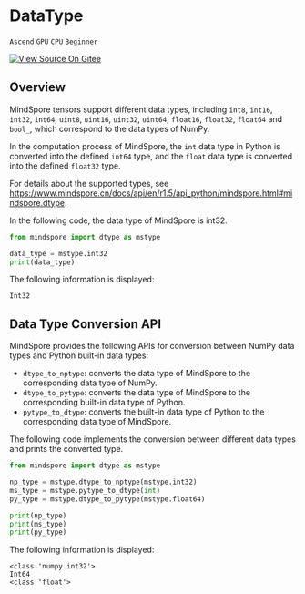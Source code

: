 ﻿# DataType

`Ascend` `GPU` `CPU` `Beginner`

[![View Source On Gitee](https://gitee.com/mindspore/docs/raw/r1.5/resource/_static/logo_source_en.png)](https://gitee.com/mindspore/docs/blob/r1.5/docs/mindspore/programming_guide/source_en/dtype.md)

## Overview

MindSpore tensors support different data types, including `int8`, `int16`, `int32`, `int64`, `uint8`, `uint16`, `uint32`, `uint64`, `float16`, `float32`, `float64` and `bool_`, which correspond to the data types of NumPy.

In the computation process of MindSpore, the `int` data type in Python is converted into the defined `int64` type, and the `float` data type is converted into the defined `float32` type.

For details about the supported types, see <https://www.mindspore.cn/docs/api/en/r1.5/api_python/mindspore.html#mindspore.dtype>.

In the following code, the data type of MindSpore is int32.

```python
from mindspore import dtype as mstype

data_type = mstype.int32
print(data_type)
```

The following information is displayed:

```text
Int32
```

## Data Type Conversion API

MindSpore provides the following APIs for conversion between NumPy data types and Python built-in data types:

- `dtype_to_nptype`: converts the data type of MindSpore to the corresponding data type of NumPy.
- `dtype_to_pytype`: converts the data type of MindSpore to the corresponding built-in data type of Python.
- `pytype_to_dtype`: converts the built-in data type of Python to the corresponding data type of MindSpore.

The following code implements the conversion between different data types and prints the converted type.

```python
from mindspore import dtype as mstype

np_type = mstype.dtype_to_nptype(mstype.int32)
ms_type = mstype.pytype_to_dtype(int)
py_type = mstype.dtype_to_pytype(mstype.float64)

print(np_type)
print(ms_type)
print(py_type)
```

The following information is displayed:

```text
<class 'numpy.int32'>
Int64
<class 'float'>
```

